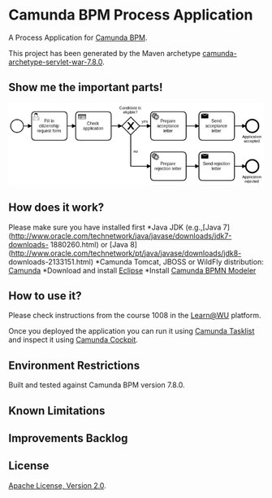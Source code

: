 # Camunda BPM Process Application
A Process Application for [Camunda BPM](http://docs.camunda.org).

This project has been generated by the Maven archetype
[camunda-archetype-servlet-war-7.8.0](http://docs.camunda.org/latest/guides/user-guide/#process-applications-maven-project-templates-archetypes).

## Show me the important parts!
![BPMN Process](src/main/resources/process.png)

## How does it work?
Please make sure you have installed first
  *Java JDK (e.g.,[Java 7](http://www.oracle.com/technetwork/java/javase/downloads/jdk7-downloads-
1880260.html) or [Java 8](http://www.oracle.com/technetwork/pt/java/javase/downloads/jdk8-
downloads-2133151.html)
  *Camunda Tomcat, JBOSS or WildFly distribution: [Camunda](http://camunda.org/download)
  *Download and install [Eclipse](http://www.eclipse.org/downloads)
  *Install [Camunda BPMN Modeler](https://camunda.org/download/modeler)

## How to use it?
Please check instructions from the course 1008 in the [Learn@WU](https://learn.wu.ac.at) platform.

Once you deployed the application you can run it using
[Camunda Tasklist](http://docs.camunda.org/latest/guides/user-guide/#tasklist)
and inspect it using
[Camunda Cockpit](http://docs.camunda.org/latest/guides/user-guide/#cockpit).

## Environment Restrictions
Built and tested against Camunda BPM version 7.8.0.

## Known Limitations

## Improvements Backlog

## License
[Apache License, Version 2.0](http://www.apache.org/licenses/LICENSE-2.0).

<!-- HTML snippet for index page
  <tr>
    <td><img src="snippets/citizenship/src/main/resources/process.png" width="100"></td>
    <td><a href="snippets/citizenship">Camunda BPM Process Application</a></td>
    <td>A Process Application for [Camunda BPM](http://docs.camunda.org).</td>
  </tr>
-->
<!-- Tweet
New @CamundaBPM example: Camunda BPM Process Application - A Process Application for [Camunda BPM](http://docs.camunda.org). https://github.com/camunda/camunda-consulting/tree/master/snippets/citizenship
-->
